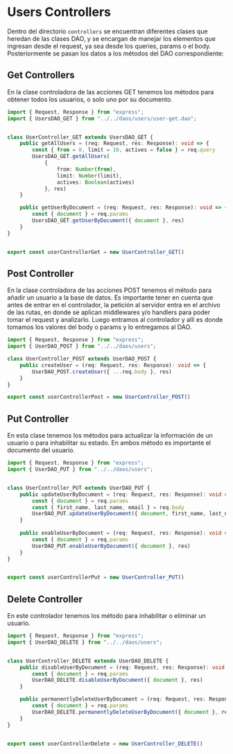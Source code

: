 # Users Controllers

Dentro del directorio `controllers` se encuentran diferentes clases que heredan de las clases DAO, y se encargan de manejar los elementos que ingresan desde el request, ya sea desde los queries, params o el body. Posteriormente se pasan los datos a los métodos del DAO correspondiente:

## Get Controllers

En la clase controladora de las acciones GET tenemos los métodos para obtener todos los usuarios, o solo uno por su documento.

```ts
import { Request, Response } from "express";
import { UsersDAO_GET } from "../../daos/users/user-get.dao";


class UserController_GET extends UsersDAO_GET {
    public getAllUsers = (req: Request, res: Response): void => {
        const { from = 0, limit = 10, actives = false } = req.query
        UsersDAO_GET.getAllUsers(
            {
                from: Number(from),
                limit: Number(limit),
                actives: Boolean(actives)
            }, res)
    }

    public getUserByDocument = (req: Request, res: Response): void => {
        const { document } = req.params
        UsersDAO_GET.getUserByDocument({ document }, res)
    }
}


export const userControllerGet = new UserController_GET()
```

## Post Controller

En la clase controladora de las acciones POST tenemos el método para añadir un usuario a la base de datos. Es importante tener en cuenta que antes de entrar en el controlador, la petición al servidor entra en el archivo de las rutas, en donde se aplican middlewares y/o handlers para poder tomar el request y analizarlo. Luego entramos al controlador y allí es donde tomamos los valores del body o params y lo entregamos al DAO.

```ts
import { Request, Response } from "express";
import { UserDAO_POST } from "../../daos/users";

class UserController_POST extends UserDAO_POST {
    public createUser = (req: Request, res: Response): void => {
        UserDAO_POST.createUser({ ...req.body }, res)
    }
}

export const userControllerPost = new UserController_POST()
```

## Put Controller

En esta clase tenemos los métodos para actualizar la información de un usuario o para inhabilitar su estado. En ambos método es importante el documento del usuario.

```ts
import { Request, Response } from "express";
import { UserDAO_PUT } from "../../daos/users";


class UserController_PUT extends UserDAO_PUT {
    public updateUserByDocument = (req: Request, res: Response): void => {
        const { document } = req.params
        const { first_name, last_name, email } = req.body
        UserDAO_PUT.updateUserByDocument({ document, first_name, last_name, email }, res)
    }
    
    public enableUserByDocument = (req: Request, res: Response): void => {
        const { document } = req.params
        UserDAO_PUT.enableUserByDocument({ document }, res)
    }
}


export const userControllerPut = new UserController_PUT()
```

## Delete Controller

En este controlador tenemos los método para inhabilitar o eliminar un usuario.

```ts
import { Request, Response } from "express";
import { UserDAO_DELETE } from "../../daos/users";


class UserController_DELETE extends UserDAO_DELETE {
    public disableUserByDocument = (req: Request, res: Response): void => {
        const { document } = req.params
        UserDAO_DELETE.disableUserByDocument({ document }, res)
    }

    public permanentlyDeleteUserByDocument = (req: Request, res: Response): void => {
        const { document } = req.params
        UserDAO_DELETE.permanentlyDeleteUserByDocument({ document }, res)
    }
}


export const userControllerDelete = new UserController_DELETE()
```
